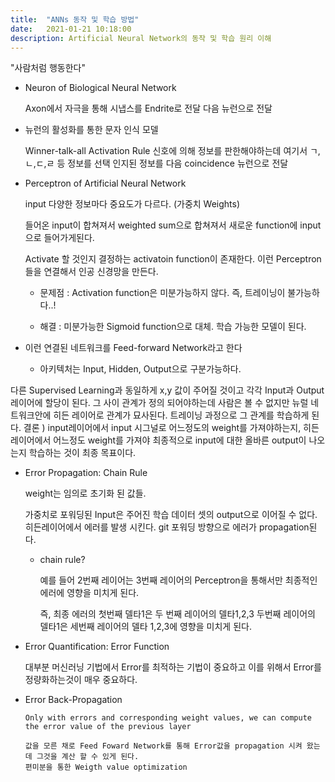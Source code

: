 ```yaml
---
title:  "ANNs 동작 및 학습 방법"
date:   2021-01-21 10:18:00
description: Artificial Neural Network의 동작 및 학습 원리 이해
---
```


"사람처럼 행동한다"

+ Neuron of Biological Neural Network

    Axon에서 자극을 통해 시냅스를 Endrite로 전달 다음 뉴런으로 전달

+ 뉴런의 활성화를 통한 문자 인식 모델

    Winner-talk-all Activation Rule
    신호에 의해 정보를 판한해야하는데 여기서 ㄱ,ㄴ,ㄷ,ㄹ 등 정보를 선택
    인지된 정보를 다음 coincidence 뉴런으로 전달

+ Perceptron of Artificial Neural Network 

    input 다양한 정보마다 중요도가 다르다. (가중치 Weights) 

    들어온 input이 합쳐져서 weighted sum으로 합쳐져서 새로운 function에 input으로 들어가게된다.

    Activate 할 것인지 결정하는 activatoin function이 존재한다.
    이런 Perceptron들을 연결해서 인공 신경망을 만든다.
    

    - 문제점 : Activation function은 미분가능하지 않다. 즉, 트레이닝이 불가능하다..!

    - 해결 : 미분가능한 Sigmoid function으로 대체. 학습 가능한 모델이 된다.


+ 이런 연결된 네트워크를 Feed-forward Network라고 한다
  - 아키텍처는 Input, Hidden, Output으로 구분가능하다.

다른 Supervised Learning과 동일하게 x,y 값이 주어질 것이고 각각 Input과 Output 레이어에 할당이 된다. 
그 사이 관계가 정의 되어야하는데 사람은 볼 수 없지만 뉴럴 네트워크안에 히든 레이어로 관계가 묘사된다.
트레이닝 과정으로 그 관계를 학습하게 된다.
결론 ) input레이어에서 input 시그널로 어느정도의 weight를 가져야하는지, 히든 레이어에서 어느정도 weight를 가져야 최종적으로 input에 대한 올바른 output이 나오는지 학습하는 것이 최종 목표이다.


+ Error Propagation: Chain Rule

    weight는 임의로 초기화 된 값들.

    가중치로 포워딩된 Input은 주어진 학습 데이터 셋의 output으로 이어질 수 없다. 히든레이어에서 에러를 발생 시킨다. 
git
    포워딩 방향으로 에러가 propagation된다.

    + chain rule? 

      예를 들어 2번째 레이어는 3번째 레이어의 Perceptron을 통해서만 최종적인 에러에 영향을 미치게 된다. 

      즉, 최종 에러의 첫번째 델타1은 두 번째 레이어의 델타1,2,3 두번째 레이어의 델타1은 세번째 레이어의 델타 1,2,3에 영향을 미치게 된다.

+ Error Quantification: Error Function

    대부분 머신러닝 기법에서 Error를 최적하는 기법이 중요하고 이를 위해서 Error를 정량화하는것이 매우 중요하다.

+ Error Back-Propagation

      Only with errors and corresponding weight values, we can compute the error value of the previous layer
      
      값을 모른 채로 Feed Foward Network를 통해 Error값을 propagation 시켜 왔는데 그것을 계산 할 수 있게 된다.
      편미분을 통한 Weigth value optimization
    
    


  

    